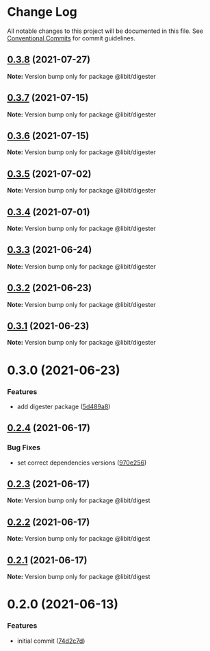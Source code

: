 # Change Log

All notable changes to this project will be documented in this file.
See [Conventional Commits](https://conventionalcommits.org) for commit guidelines.

## [0.3.8](https://gitr.net/mindary/libit/compare/@libit/digester@0.3.7...@libit/digester@0.3.8) (2021-07-27)

**Note:** Version bump only for package @libit/digester





## [0.3.7](https://gitr.net/mindary/libit/compare/@libit/digester@0.3.6...@libit/digester@0.3.7) (2021-07-15)

**Note:** Version bump only for package @libit/digester





## [0.3.6](https://gitr.net/mindary/libit/compare/@libit/digester@0.3.5...@libit/digester@0.3.6) (2021-07-15)

**Note:** Version bump only for package @libit/digester





## [0.3.5](https://gitr.net/mindary/libit/compare/@libit/digester@0.3.4...@libit/digester@0.3.5) (2021-07-02)

**Note:** Version bump only for package @libit/digester





## [0.3.4](https://gitr.net/mindary/libit/compare/@libit/digester@0.3.3...@libit/digester@0.3.4) (2021-07-01)

**Note:** Version bump only for package @libit/digester





## [0.3.3](https://gitr.net/mindary/libit/compare/@libit/digester@0.3.2...@libit/digester@0.3.3) (2021-06-24)

**Note:** Version bump only for package @libit/digester





## [0.3.2](https://gitr.net/mindary/libit/compare/@libit/digester@0.3.1...@libit/digester@0.3.2) (2021-06-23)

**Note:** Version bump only for package @libit/digester





## [0.3.1](https://gitr.net/mindary/libit/compare/@libit/digester@0.3.0...@libit/digester@0.3.1) (2021-06-23)

**Note:** Version bump only for package @libit/digester





# 0.3.0 (2021-06-23)


### Features

* add digester package ([5d489a8](https://gitr.net/mindary/libit/commits/5d489a8a35aabecfec0bd4b0a2df263e78fb20ff))





## [0.2.4](https://gitr.net/mindary/libit/compare/@libit/digest@0.2.3...@libit/digest@0.2.4) (2021-06-17)


### Bug Fixes

* set correct dependencies versions ([970e256](https://gitr.net/mindary/libit/commits/970e256621821145136bfbbd7d1b0ffdfa3e7579))





## [0.2.3](https://gitr.net/mindary/libit/compare/@libit/digest@0.2.2...@libit/digest@0.2.3) (2021-06-17)

**Note:** Version bump only for package @libit/digest





## [0.2.2](https://gitr.net/mindary/libit/compare/@libit/digest@0.2.1...@libit/digest@0.2.2) (2021-06-17)

**Note:** Version bump only for package @libit/digest





## [0.2.1](https://gitr.net/mindary/libit/compare/@libit/digest@0.2.0...@libit/digest@0.2.1) (2021-06-17)

**Note:** Version bump only for package @libit/digest





# 0.2.0 (2021-06-13)


### Features

* initial commit ([74d2c7d](https://gitr.net/mindary/libit/commits/74d2c7de8e5e240070ea580782e6a009e16cf4eb))
